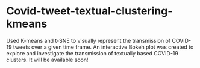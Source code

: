 # Covid-tweet-textual-clustering-kmeans
Used K-means and t-SNE to visually represent the transmission of COVID-19 tweets over a given time frame. An interactive Bokeh plot was created to explore and investigate the transmission of textually based COVID-19 clusters. It will be available soon!
